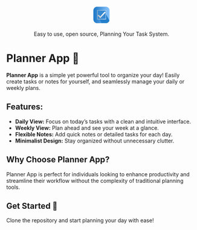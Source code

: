 <p align="center">
  <a href="https://development.frappe.cloud">
    <img src="https://github.com/Altrix-One/PLAN/blob/main/plana/public/PLAN.png" alt="Frappe LMS" width="50px" height="50px">
  </a>
  <p align="center">Easy to use, open source, Planning Your Task System.</p>
</p>

<h1>Planner App 📝</h1>
    <p><strong>Planner App</strong> is a simple yet powerful tool to organize your day! Easily create tasks or notes for yourself, and seamlessly manage your daily or weekly plans.</p>
    
  <h2>Features:</h2>
    <ul>
        <li><strong>Daily View:</strong> Focus on today’s tasks with a clean and intuitive interface.</li>
        <li><strong>Weekly View:</strong> Plan ahead and see your week at a glance.</li>
        <li><strong>Flexible Notes:</strong> Add quick notes or detailed tasks for each day.</li>
        <li><strong>Minimalist Design:</strong> Stay organized without unnecessary clutter.</li>
  </ul>
    
  <h2>Why Choose Planner App?</h2>
  <p>Planner App is perfect for individuals looking to enhance productivity and streamline their workflow without the complexity of traditional planning tools.</p>
    
  <h2>Get Started 🚀</h2>
  <p>Clone the repository and start planning your day with ease!</p>
</body>
